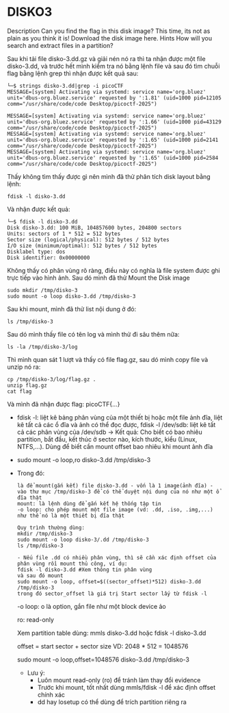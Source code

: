 # DISKO3
Description
Can you find the flag in this disk image? This time, its not as plain as you think it is!
Download the disk image here.
Hints 
How will you search and extract files in a partition?

Sau khi tải file disko-3.dd.gz và giải nén nó ra thì ta nhận được một file disko-3.dd, và trước hết mình kiểm tra nó bằng lệnh file và sau
đó tìm chuỗi flag bằng lệnh grep thì nhận được kết quả sau:
```
└─$ strings disko-3.dd|grep -i picoCTF
MESSAGE=[system] Activating via systemd: service name='org.bluez' unit='dbus-org.bluez.service' requested by ':1.81' (uid=1000 pid=12105 comm="/usr/share/code/code Desktop/picoctf-2025")

MESSAGE=[system] Activating via systemd: service name='org.bluez' unit='dbus-org.bluez.service' requested by ':1.66' (uid=1000 pid=43129 comm="/usr/share/code/code Desktop/picoctf-2025")
MESSAGE=[system] Activating via systemd: service name='org.bluez' unit='dbus-org.bluez.service' requested by ':1.65' (uid=1000 pid=2141 comm="/usr/share/code/code Desktop/picoctf-2025")
MESSAGE=[system] Activating via systemd: service name='org.bluez' unit='dbus-org.bluez.service' requested by ':1.65' (uid=1000 pid=2584 comm="/usr/share/code/code Desktop/picoctf-2025")
```
Thấy không tìm thấy được gì nên mình đã thử phân tích disk layout bằng lệnh:
```
fdisk -l disko-3.dd
```
Và nhận được kết quả:
```
└─$ fdisk -l disko-3.dd
Disk disko-3.dd: 100 MiB, 104857600 bytes, 204800 sectors
Units: sectors of 1 * 512 = 512 bytes
Sector size (logical/physical): 512 bytes / 512 bytes
I/O size (minimum/optimal): 512 bytes / 512 bytes
Disklabel type: dos
Disk identifier: 0x00000000
```
Không thấy có phân vùng rõ ràng, điều này có nghĩa là file system được ghi trực tiếp vào hình ảnh.
Sau dó mình đã thử Mount the Disk image
```
sudo mkdir /tmp/disko-3
sudo mount -o loop disko-3.dd /tmp/disko-3
```
Sau khi mount, mình đã thử list nội dung ở đó:
```
ls /tmp/disko-3
```
Sau dó mình thấy file có tên log và mình thử đi sâu thêm nữa:
```
ls -la /tmp/disko-3/log
```
Thì mình quan sát 1 lượt và thấy có file flag.gz, sau dó mình copy file và unzip nó ra:
```
cp /tmp/disko-3/log/flag.gz .
unzip flag.gz
cat flag
```
Và mình đã nhận được flag:
picoCTF{...}

- fdisk -l: liệt kê bảng phân vùng của một thiết bị hoặc một file ảnh đĩa, liệt kê tất cả các ổ đĩa và ảnh có thể đọc được, fdisk -l /dev/sdb: liệt kê tất cả các phân vùng của /dev/sdb
-> Kết quả: Cho biết có bao nhiêu partition, bắt đầu, kết thúc ở sector nào, kích thước, kiểu (Linux, NTFS,...). Dùng để biết cần mount offset bao nhiêu khi mount ảnh đĩa

- sudo mount -o loop,ro disko-3.dd /tmp/disko-3
- 
  Trong đó:

  ```
  là để mount(gắn kết) file disko-3.dd - vốn là 1 image(ảnh đĩa) - vào thư mục /tmp/disko-3 để có thể duyệt nội dung của nó như một ổ đĩa thật
  mount: là lệnh dùng để gắn kết hệ thống tập tin
  -o loop: cho phép mount một file image (vd: .dd, .iso, .img,...) như thể nó là một thiết bị đĩa thật

  Quy trình thường dùng:
  mkdir /tmp/disko-3
  sudo mount -o loop disko-3/.dd /tmp/disko-3
  ls /tmp/disko-3
  
  - Nếu file .dd có nhiều phân vùng, thì sẽ cần xác định offset của phân vùng rồi mount thủ công, ví dụ:
  fdisk -l disko-3.dd #Xem thông tin phân vùng
  và sau đó mount
  sudo mount -o loop, offset=$((sector_offset)*512) disko-3.dd /tmp/disko-3
  trong đó sector_offset là giá trị Start sector lấy từ fdisk -l
  ```
  -o loop: o là option, gắn file như một block device ảo
  
  ro: read-only

  Xem partition table dùng: mmls disko-3.dd
  hoặc
  fdisk -l disko-3.dd
  
  offset = start sector + sector size
  VD: 2048 * 512 = 1048576

  sudo mount -o loop,offset=1048576 disko-3.dd /tmp/disko-3

  - Lưu ý:
    + Luôn mount read-only (ro) để tránh làm thay đổi evidence
    + Trước khi mount, tốt nhất dùng mmls/fdisk -l để xác định offset chính xác
    + dd hay losetup có thể dùng để trích partition riêng ra
